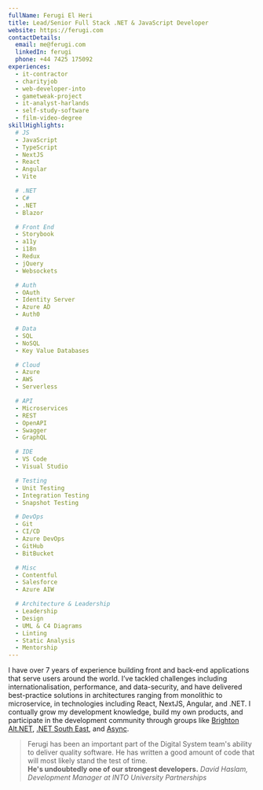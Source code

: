 ```yaml
---
fullName: Ferugi El Heri
title: Lead/Senior Full Stack .NET & JavaScript Developer
website: https://ferugi.com
contactDetails:
  email: me@ferugi.com
  linkedIn: ferugi
  phone: +44 7425 175092
experiences:
  - it-contractor
  - charityjob
  - web-developer-into
  - gametweak-project
  - it-analyst-harlands
  - self-study-software
  - film-video-degree
skillHighlights:
  # JS
  - JavaScript
  - TypeScript
  - NextJS
  - React
  - Angular
  - Vite

  # .NET
  - C#
  - .NET
  - Blazor

  # Front End
  - Storybook
  - a11y
  - i18n
  - Redux
  - jQuery
  - Websockets

  # Auth
  - OAuth
  - Identity Server
  - Azure AD
  - Auth0

  # Data
  - SQL
  - NoSQL
  - Key Value Databases

  # Cloud
  - Azure
  - AWS
  - Serverless

  # API
  - Microservices
  - REST
  - OpenAPI
  - Swagger
  - GraphQL

  # IDE
  - VS Code
  - Visual Studio

  # Testing
  - Unit Testing
  - Integration Testing
  - Snapshot Testing

  # DevOps
  - Git
  - CI/CD
  - Azure DevOps
  - GitHub
  - BitBucket

  # Misc
  - Contentful
  - Salesforce
  - Azure AIW

  # Architecture & Leadership
  - Leadership
  - Design
  - UML & C4 Diagrams
  - Linting
  - Static Analysis
  - Mentorship
---
```


I have over 7 years of experience building front and back-end applications that serve users around the world.
I’ve tackled challenges including internationalisation, performance, and data-security, and have delivered best-practice solutions in architectures ranging from monolithic to microservice, in technologies including React, NextJS, Angular, and .NET. I contually grow my development knowledge, build my own products, and participate in the development community through groups like [Brighton Alt.NET](http://brightonalt.net/), [.NET South East](http://www.dotnetsoutheast.co.uk/), and [Async](https://asyncjs.com/).

> Ferugi has been an important part of the Digital System team's ability to deliver quality software. He has written a good amount of code that will most likely stand the test of time.<br /> **He's undoubtedly one of our strongest developers.** <cite>David Haslam, Development Manager at INTO University Partnerships</cite>
